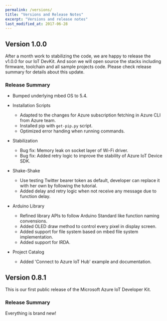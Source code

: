 ```yaml
---
permalink: /versions/
title: "Versions and Release Notes"
excerpt: "Versions and release notes"
last_modified_at: 2017-06-28
---
```


## Version 1.0.0

After a month work to stabilizing the code, we are happy to release the v1.0.0 for our IoT DevKit. And soon we will open source the stacks including firmware, toolchain and all sample projects code. Please check release summary for details about this update.

### Release Summary

* Bumped underlying mbed OS to 5.4.
 
* Installation Scripts
  * Adapted to the changes for Azure subscription fetching in Azure CLI from Azure team.
  * Installed pip with `get-pip.py` script.
  * Optimized error handing when running commands.
 
* Stabilization
  * Bug fix: Memory leak on socket layer of Wi-Fi driver.
  * Bug fix: Added retry logic to improve the stability of Azure IoT Device SDK.
 
* Shake-Shake
  * Use testing Twitter bearer token as default, developer can replace it with her own by following the tutorial.
  * Added delay and retry logic when not receive any message due to function delay.
 
* Arduino Library
  * Refined library APIs to follow Arduino Standard like function naming convensions. 
  * Added OLED draw method to control every pixel in display screen.
  * Added support for file system based on mbed file system implementation.
  * Added support for IRDA.
 
* Project Catalog
  * Added 'Connect to Azure IoT Hub' example and documentation.

## Version 0.8.1

This is our first public release of the Microsoft Azure IoT Developer Kit.

### Release Summary

Everything is brand new!